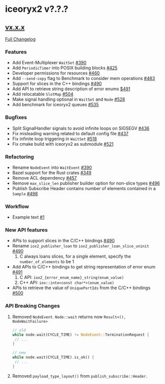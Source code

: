# iceoryx2 v?.?.?

## [vx.x.x](https://github.com/eclipse-iceoryx/iceoryx2/tree/vx.x.x)

[Full Changelog](https://github.com/eclipse-iceoryx/iceoryx2/compare/vx.x.x...vx.x.x)

### Features

<!--
    NOTE: Add new entries sorted by issue number to minimize the possibility of
    conflicts when merging.
-->

* Add Event-Multiplexer `WaitSet` [#390](https://github.com/eclipse-iceoryx/iceoryx2/issues/390)
* Add `PeriodicTimer` into POSIX building blocks [#425](https://github.com/eclipse-iceoryx/iceoryx2/issues/425)
* Developer permissions for resources [#460](https://github.com/eclipse-iceoryx/iceoryx2/issues/460)
* Add `--send-copy` flag to Benchmark to consider mem operations [#483](https://github.com/eclipse-iceoryx/iceoryx2/issues/483)
* Support for slices in the C++ bindings [#490](https://github.com/eclipse-iceoryx/iceoryx2/issues/490)
* Add API to retrieve string description of error enums [$491](https://github.com/eclipse-iceoryx/iceoryx2/issues/491)
* Add relocatable `SlotMap` [#504](https://github.com/eclipse-iceoryx/iceoryx2/issues/504)
* Make signal handling optional in `WaitSet` and `Node` [#528](https://github.com/eclipse-iceoryx/iceoryx2/issues/528)
* Add benchmark for iceoryx2 queues [#535](https://github.com/eclipse-iceoryx/iceoryx2/issues/535)

### Bugfixes

<!--
    NOTE: Add new entries sorted by issue number to minimize the possibility of
    conflicts when merging.
-->

* Split SignalHandler signals to avoid infinite loops on SIGSEGV
  [#436](https://github.com/eclipse-iceoryx/iceoryx2/issues/436)
* Fix misleading warning related to default config file
  [#437](https://github.com/eclipse-iceoryx/iceoryx2/issues/437)
* Fix infinite loop triggering in `WaitSet`
  [#518](https://github.com/eclipse-iceoryx/iceoryx2/issues/518)
* Fix cmake build with iceoryx2 as submodule
  [#521](https://github.com/eclipse-iceoryx/iceoryx2/issues/521)

### Refactoring

<!--
    NOTE: Add new entries sorted by issue number to minimize the possibility of
    conflicts when merging.
-->

* Rename `NodeEvent` into `WaitEvent` [#390](https://github.com/eclipse-iceoryx/iceoryx2/issues/390)
* Bazel support for the Rust crates [#349](https://github.com/eclipse-iceoryx/iceoryx2/issues/349)
* Remove ACL dependency [#457](https://github.com/eclipse-iceoryx/iceoryx2/issues/457)
* Remove `max_slice_len` publisher builder option for non-slice types [#496](https://github.com/eclipse-iceoryx/iceoryx2/issues/496)
* Publish Subscribe Header contains number of elements contained in a `Sample` [#498](https://github.com/eclipse-iceoryx/iceoryx2/issues/498)

### Workflow

<!--
    NOTE: Add new entries sorted by issue number to minimize the possibility of
    conflicts when merging.
-->

* Example text [#1](https://github.com/eclipse-iceoryx/iceoryx2/issues/1)

### New API features

<!--
    NOTE: Add new entries sorted by issue number to minimize the possibility of
    conflicts when merging.
-->

* APIs to support slices in the C/C++ bindings [#490](https://github.com/eclipse-iceoryx/iceoryx2/issues/490)
* Rename `iox2_publisher_loan` to `iox2_publisher_loan_slice_uninit` [#490](https://github.com/eclipse-iceoryx/iceoryx2/issues/490)
    1. C always loans slices, for a single element, specify the
       `number_of_elements` to be 1
* Add APIs to C/C++ bindings to get string representation of error enum [#491](https://github.com/eclipse-iceoryx/iceoryx2/issues/491)
    1. C API: `iox2_{error_enum_name}_string(enum_value)`
    2. C++ API: `iox::into<const char*>(enum_value)`
* APIs to retrieve the value of `UniquePortIds` from the C/C++ bindings [#500](https://github.com/eclipse-iceoryx/iceoryx2/issues/500)

### API Breaking Changes

1. Removed `NodeEvent`. `Node::wait` returns now `Result<(), NodeWaitFailure>`

   ```rust
   // old
   while node.wait(CYCLE_TIME) != NodeEvent::TerminationRequest {
    // ...
   }

   // new
   while node.wait(CYCLE_TIME).is_ok() {
    // ...
   }
   ```

2. Removed `payload_type_layout()` from `publish_subscribe::Header`.
